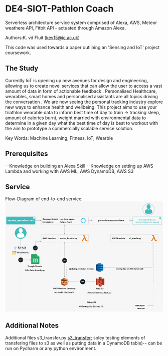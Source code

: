 # DE4-SIOT-Pathlon Coach
Serverless architecture service system comprised of Alexa, AWS, Meteor weathere API, Fitbit API - actuated through Amazon Alexa. 


Authors:K. vd Fluit (kev15@ic.ac.uk)

This code was used towards a paper outlining an 'Sensing and IoT' project coursework. 

## The Study 

Currently IoT is opening up new avenues for design and engineering, allowing us to create novel services that can allow the user to access a vast amount of data in form of actionable feedback . Personalised Healthcare, wearables, smart homes and personalised assistants are all topics driving the conversation . We are now seeing the personal tracking industry explore new ways to enhance health and wellbeing. This project aims to use your triathlon wearable data to inform best time of day to train → tracking sleep, amount of calories burnt, weight married with environmental data to determine in a given day what the best time of day is best to workout with the aim to prototype a commercially scalable service solution.

Key Words: Machine Learning, Fitness, IoT, Wearble




## Prerequisites

--Knowledge on building an Alexa Skill
--Knowledge on setting up AWS Lambda and working with AWS ML, AWS DynamoDB, AWS S3 


## Service 
Flow-Diagram of end-to-end service:
![alt text](https://github.com/Kvdf/DE4-SIOT-Pathlon/blob/master/SystemGrey.png)

## Additional Notes 

Additional files s3_transfer.py [s3_transfer](https://github.com/Kvdf/SIOT-DE4-Optimisation---Pathlon/blob/master/s3_transfer.py); soley testing elements of transfering files to s3 as well as putting data in a DynamoDB table)-- can be run on Pycharm or any python environment. 
